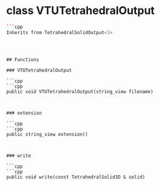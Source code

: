 # class VTUTetrahedralOutput


```cpp
```cpp
Inherits from TetrahedralSolidOutput<3>
```
```



## Functions

### VTUTetrahedralOutput

```cpp
```cpp
public void VTUTetrahedralOutput(string_view filename)
```
```


### extension

```cpp
```cpp
public string_view extension()
```
```


### write

```cpp
```cpp
public void write(const TetrahedralSolid3D & solid)
```
```





